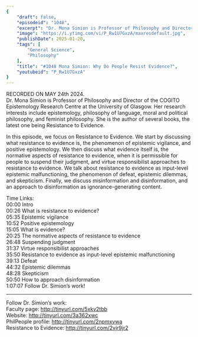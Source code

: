 ```yaml
---
{
	"draft": false,
	"episodeid": "1048",
	"excerpt": "Dr. Mona Simion is Professor of Philosophy and Director of the COGITO Epistemology Research Centre at the University of Glasgow. Her research interests include epistemology, philosophy of language, moral and political philosophy, and feminist philosophy. She is the author of several books, the latest one being Resistance to Evidence.",
	"image": "https://i.ytimg.com/vi/P_Rw1U7GxzA/maxresdefault.jpg",
	"publishDate": 2025-01-20,
	"tags": [
		"General Science",
		"Philosophy"
	],
	"title": "#1048 Mona Simion: Why Do People Resist Evidence?",
	"youtubeid": "P_Rw1U7GxzA"
}
---
```

RECORDED ON MAY 24th 2024.  
Dr. Mona Simion is Professor of Philosophy and Director of the COGITO Epistemology Research Centre at the University of Glasgow. Her research interests include epistemology, philosophy of language, moral and political philosophy, and feminist philosophy. She is the author of several books, the latest one being Resistance to Evidence.

In this episode, we focus on Resistance to Evidence. We start by discussing what resistance to evidence is, the phenomenon of epistemic vigilance, and positive epistemology. We then discuss what evidence itself is, the normative aspects of resistance to evidence, when it is permissible for people to suspend their judgment, and virtue responsibilist approaches to resistance to evidence. We talk about resistance to evidence as input-level epistemic malfunctioning, the phenomenon of defeat, epistemic dilemmas, and skepticism. Finally, we discuss misinformation and disinformation, and an approach to disinformation as ignorance-generating content.

Time Links:  
<time>00:00</time> Intro  
<time>00:26</time> What is resistance to evidence?  
<time>05:35</time> Epistemic vigilance  
<time>10:52</time> Positive epistemology  
<time>15:05</time> What is evidence?  
<time>20:25</time> The normative aspects of resistance to evidence  
<time>26:48</time> Suspending judgment  
<time>31:37</time> Virtue responsibilist approaches  
<time>35:50</time> Resistance to evidence as input-level epistemic malfunctioning  
<time>39:13</time> Defeat  
<time>44:32</time> Epistemic dilemmas  
<time>48:28</time> Skepticism  
<time>50:50</time> How to approach disinformation  
<time>1:07:07</time> Follow Dr. Simion’s work!

---

Follow Dr. Simion’s work:  
Faculty page: http://tinyurl.com/5xkv2tbb  
Website: http://tinyurl.com/3a362xwc  
PhilPeople profile: http://tinyurl.com/2npmxvwa  
Resistance to Evidence: http://tinyurl.com/2vjr9jr2
